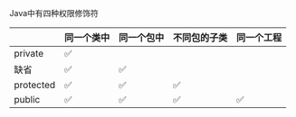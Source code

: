 Java中有四种权限修饰符

|           | 同一个类中 | 同一个包中 | 不同包的子类 | 同一个工程 |
|-----------|-------|-------|--------|-------|
| private   | ✅     |       |        |       |
| 缺省        | ✅️    | ✅️    |        |       |
| protected | ✅️    | ✅️    | ✅️     |       |
| public    | ✅️    | ✅️    | ✅️     | ✅️    |


